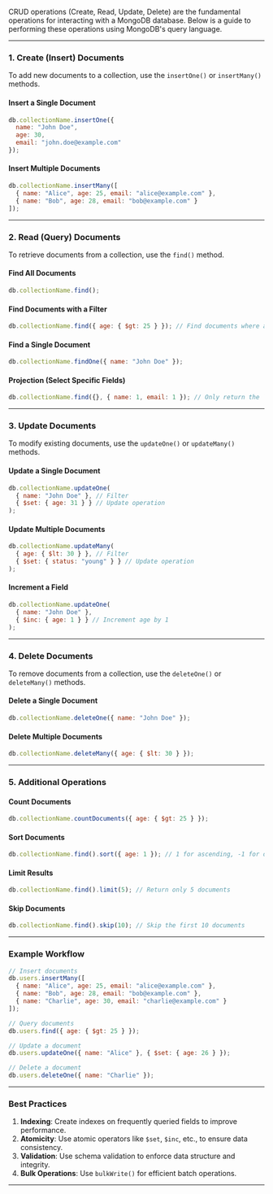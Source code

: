 CRUD operations (Create, Read, Update, Delete) are the fundamental operations for interacting with a MongoDB database. Below is a guide to performing these operations using MongoDB's query language.

---

### **1. Create (Insert) Documents**
To add new documents to a collection, use the `insertOne()` or `insertMany()` methods.

#### Insert a Single Document
```javascript
db.collectionName.insertOne({
  name: "John Doe",
  age: 30,
  email: "john.doe@example.com"
});
```

#### Insert Multiple Documents
```javascript
db.collectionName.insertMany([
  { name: "Alice", age: 25, email: "alice@example.com" },
  { name: "Bob", age: 28, email: "bob@example.com" }
]);
```

---

### **2. Read (Query) Documents**
To retrieve documents from a collection, use the `find()` method.

#### Find All Documents
```javascript
db.collectionName.find();
```

#### Find Documents with a Filter
```javascript
db.collectionName.find({ age: { $gt: 25 } }); // Find documents where age is greater than 25
```

#### Find a Single Document
```javascript
db.collectionName.findOne({ name: "John Doe" });
```

#### Projection (Select Specific Fields)
```javascript
db.collectionName.find({}, { name: 1, email: 1 }); // Only return the `name` and `email` fields
```

---

### **3. Update Documents**
To modify existing documents, use the `updateOne()` or `updateMany()` methods.

#### Update a Single Document
```javascript
db.collectionName.updateOne(
  { name: "John Doe" }, // Filter
  { $set: { age: 31 } } // Update operation
);
```

#### Update Multiple Documents
```javascript
db.collectionName.updateMany(
  { age: { $lt: 30 } }, // Filter
  { $set: { status: "young" } } // Update operation
);
```

#### Increment a Field
```javascript
db.collectionName.updateOne(
  { name: "John Doe" },
  { $inc: { age: 1 } } // Increment age by 1
);
```

---

### **4. Delete Documents**
To remove documents from a collection, use the `deleteOne()` or `deleteMany()` methods.

#### Delete a Single Document
```javascript
db.collectionName.deleteOne({ name: "John Doe" });
```

#### Delete Multiple Documents
```javascript
db.collectionName.deleteMany({ age: { $lt: 30 } });
```

---

### **5. Additional Operations**
#### Count Documents
```javascript
db.collectionName.countDocuments({ age: { $gt: 25 } });
```

#### Sort Documents
```javascript
db.collectionName.find().sort({ age: 1 }); // 1 for ascending, -1 for descending
```

#### Limit Results
```javascript
db.collectionName.find().limit(5); // Return only 5 documents
```

#### Skip Documents
```javascript
db.collectionName.find().skip(10); // Skip the first 10 documents
```

---

### **Example Workflow**
```javascript
// Insert documents
db.users.insertMany([
  { name: "Alice", age: 25, email: "alice@example.com" },
  { name: "Bob", age: 28, email: "bob@example.com" },
  { name: "Charlie", age: 30, email: "charlie@example.com" }
]);

// Query documents
db.users.find({ age: { $gt: 25 } });

// Update a document
db.users.updateOne({ name: "Alice" }, { $set: { age: 26 } });

// Delete a document
db.users.deleteOne({ name: "Charlie" });
```

---

### **Best Practices**
1. **Indexing**: Create indexes on frequently queried fields to improve performance.
2. **Atomicity**: Use atomic operators like `$set`, `$inc`, etc., to ensure data consistency.
3. **Validation**: Use schema validation to enforce data structure and integrity.
4. **Bulk Operations**: Use `bulkWrite()` for efficient batch operations.

---

